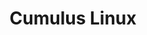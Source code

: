 ---
title: Cumulus Linux
layout: pdf
product: Cumulus Linux
version: "5.2"
type: pdf
bookhidden: true
---